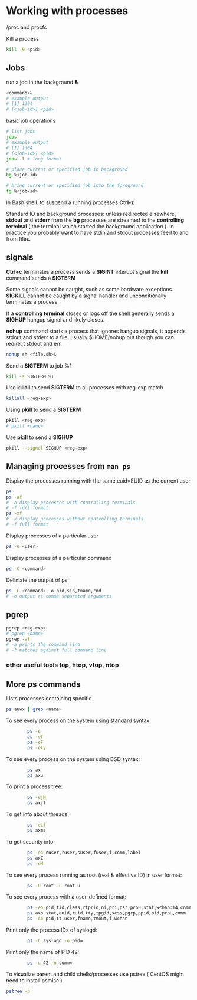 # Working with processes

/proc and procfs

Kill a process

```sh
kill -9 <pid>
```

## Jobs

run a job in the background **&**

```sh
<command>&
# example output
# [1] 1304
# [<job-id>] <pid>
```

basic job operations

```sh
# list jobs
jobs
# example output
# [1] 1304
# [<job-id>] <pid>
jobs -l # long format

# place current or specified job in background
bg %<job-id>

# bring current or specified job into the foreground
fg %<job-id>
```

In Bash shell: to suspend a running processes **Ctrl-z**

Standard IO and background processes:  unless redirected elsewhere, **stdout** and **stderr** from the **bg** processes are streamed to the **controlling terminal** ( the terminal which started the background application ).  In practice you probably want to have stdin and stdout processes feed to and from files.

## signals

**Ctrl+c** terminates a process sends a **SIGINT** interupt signal the **kill** command sends a **SIGTERM**

Some signals cannot be caught, such as some hardware exceptions.  **SIGKILL** cannot be caught by a signal handler and unconditionally terminates a process

If a **controlling terminal** closes or logs off the shell generally sends a **SIGHUP** hangup signal and likely closes.

**nohup** command starts a process that ignores hangup signals, it appends stdout and stderr to a file, usually $HOME/nohup.out though you can redirect stdout and err.

```sh
nohup sh <file.sh>&
```

Send a **SIGTERM** to job %1

```sh
kill -s SIGTERM %1
```

Use **killall** to send **SIGTERM** to all processes with reg-exp match

```sh
killall <reg-exp>
```

Using **pkill** to send a **SIGTERM**

```sh
pkill <reg-exp>
# pkill <name>
```

Use **pkill** to send a **SIGHUP**

```sh
pkill --signal SIGHUP <reg-exp>
```

## Managing processes from `man ps`

Display the processes running with the same euid=EUID as the current user

```sh
ps
ps -af
# -a display processes with controlling terminals
# -f full format
ps -xf
# -x display processes without controlling terminals
# -f full format
```

Display processes of a particular user

```sh
ps -u <user>
```

Display processes of a particular command

```sh
ps -C <command>
```

Deliniate the output of ps

```sh
ps -C <command> -o pid,sid,tname,cmd
# -o output as comma separated arguments
```

## pgrep

```sh
pgrep <reg-exp>
# pgrep <name>
pgrep -af
# -a prints the command line
# -f matches against full command line
```

### other useful tools top, htop, vtop, ntop

## More ps commands

Lists processes containing specific <name>

```sh
ps auwx | grep <name>
```

To see every process on the system using standard syntax:

```sh
        ps -e
        ps -ef
        ps -eF
        ps -ely
```

To see every process on the system using BSD syntax:

```sh
        ps ax
        ps axu
```

To print a process tree:

```sh
        ps -ejH
        ps axjf
```

To get info about threads:

```sh
        ps -eLf
        ps axms
```

To get security info:

```sh
        ps -eo euser,ruser,suser,fuser,f,comm,label
        ps axZ
        ps -eM
```

To see every process running as root (real & effective ID) in user format:

```sh
        ps -U root -u root u
```

To see every process with a user-defined format:

```sh
        ps -eo pid,tid,class,rtprio,ni,pri,psr,pcpu,stat,wchan:14,comm
        ps axo stat,euid,ruid,tty,tpgid,sess,pgrp,ppid,pid,pcpu,comm
        ps -Ao pid,tt,user,fname,tmout,f,wchan
```

Print only the process IDs of syslogd:

```sh
        ps -C syslogd -o pid=
```

Print only the name of PID 42:

```sh
        ps -q 42 -o comm=
```

To visualize parent and child shells/processes use pstree ( CentOS might need to install psmisc )

```sh
pstree -p
```

